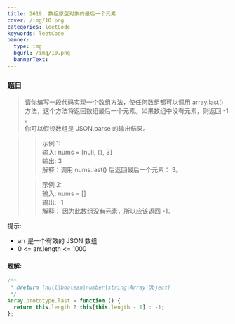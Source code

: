 ```yaml
---
title: 2619. 数组原型对象的最后一个元素
cover: /img/10.png
categories: leetCode
keywords: leetCode
banner:
  type: img
  bgurl: /img/10.png
  bannerText:
---
```


<!-- @format -->

### 题目

> 请你编写一段代码实现一个数组方法，使任何数组都可以调用 array.last() 方法，这个方法将返回数组最后一个元素。如果数组中没有元素，则返回 -1 。<br>你可以假设数组是 JSON.parse 的输出结果。

> > 示例 1:<br>输入: nums = [null, {}, 3] <br>输出: 3 <br> 解释：调用 nums.last() 后返回最后一个元素： 3。
>
> > 示例 2:<br>输入: nums = []<br>输出: -1 <br> 解释： 因为此数组没有元素，所以应该返回 -1。

提示:

- arr 是一个有效的 JSON 数组
- 0 <= arr.length <= 1000

#### 题解:

```javascript
/**
 * @return {null|boolean|number|string|Array|Object}
 */
Array.prototype.last = function () {
  return this.length ? this[this.length - 1] : -1;
};
```
